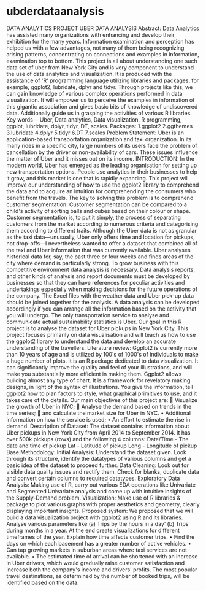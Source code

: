 # ubderdataanalysis
DATA ANALYTICS PROJECT
UBER DATA ANALYSIS
Abstract:
Data Analytics has assisted many organizations with enhancing and develop their
exhibition for the many years. Information examination and perception has
helped us with a few advantages, not many of them being recognizing arising
patterns, concentrating on connections and examples in information, examination
top to bottom. This project is all about understanding one such data set of uber
from New York City and is very component to understand the use of data
analytics and visualization. It is produced with the assistance of 'R' programming
language utilizing libraries and packages, for example, ggplot2, lubridate, dplyr
and tidyr. Through projects like this, we can gain knowledge of various complex
operations performed in data visualization. It will empower us to perceive the
examples in information of this gigantic association and gives basic bits of
knowledge of undiscovered data. Additionally guide us in grasping the activities
of various R libraries.
Key words— Uber, Data analytics, Data visualization, R programming, ggplot,
lubridate, dplyr, tidyr, DT, scales.
Packages:
1.ggplot2
2.ggthemes
3.lubridate
4.dplyr
5.tidyr
6.DT
7.scales
Problem Statement:
Uber is an application-based transportation organization and taxi
organization. In its many rides in a specific city, large numbers of its users face
the problem of cancellation by the driver or non-availability of cars.
These issues influence the matter of Uber and it misses out on its income.
INTRODUCTION:
In the modern world, Uber has emerged as the leading organisation for setting
up new transportation options. People use analytics in their businesses to help it
grow, and this market is one that is rapidly expanding. This project will improve
our understanding of how to use the ggplot2 library to comprehend the data and
to acquire an intuition for comprehending the consumers who benefit from the
travels.
The key to solving this problem is to comprehend customer segmentation.
Customer segmentation can be compared to a child's activity of sorting balls and
cubes based on their colour or shape. Customer segmentation is, to put it simply,
the process of separating customers from the market according to numerous
criteria and categorising them according to different traits. Although the Uber
data is not as granular as the taxi data—unusually, Uber only offers time and
location for pickups, not drop-offs—I nevertheless wanted to offer a dataset that
combined all of the taxi and Uber information that was currently available. Uber
analyses historical data for, say, the past three or four weeks and finds areas of
the city where demand is particularly strong.
To grow business with this competitive environment data analysis is necessary.
Data analysis reports, and other kinds of analysis and report documents must be
developed by businesses so that they can have references for peculiar activities
and undertakings especially when making decisions for the future operations of
the company. The Excel files with the weather data and Uber pick-up data should
be joined together for the analysis. A data analysis can be developed accordingly
if you can arrange all the information based on the activity that you will undergo.
The only transportation service to analyse and communicate actual sustainability
statistics is Uber. Our goal in this R project is to analyse the dataset for Uber
pickups in New York City. This project focuses primarily on data visualisation
and will teach us how to use the ggplot2 library to understand the data and
develop an accurate understanding of the travellers.
Literature review:
Ggplot2 is currently more than 10 years of age and is utilized by 100's of 1000's
of individuals to make a huge number of plots.
It is an R package dedicated to data visualization. It can significantly improve the
quality and feel of your illustrations, and will make you substantially more
efficient in making them. Ggplot2 allows building almost any type of chart. It is
a framework for revelatory making designs, in light of the syntax of illustrations.
You give the information, tell ggplot2 how to plan factors to style, what graphical
primitives to use, and it takes care of the details.
Our main objectives of this project are:
 Visualize the growth of Uber in NYC;
 Analyse the demand based on trends in the time series;
 and calculate the market size for Uber in NYC.
• Additional information on how the service is used;
• An effort to estimate the rise in demand.
Description of Dataset:
The dataset contains information about Uber pickups in New York City from
April 2014 to September 2014. It has over 500k pickups (rows) and the following
4 columns:
Date/Time - The date and time of pickup
Lat - Latitude of pickup
Long - Longitude of pickup Base
Methodology:
Initial Analysis: Understand the dataset given. Look through its structure,
identify the datatypes of various columns and get a basic idea of the dataset to
proceed further.
Data Cleaning: Look out for visible data quality issues and rectify them. Check
for blanks, duplicate data and convert certain columns to required datatypes.
Exploratory Data Analysis: Making use of R, carry out various EDA
operations like Univariate and Segmented Univariate analysis and come up with
intuitive insights of the Supply-Demand problem.
Visualization: Make use of R libraries & package to plot various graphs with
proper aesthetics and geometry, clearly displaying important insights.
Proposed system:
We proposed that we will build a data visualization project with ggplot2 using R
and its libraries. Analyse various parameters like
(a) Trips by the hours in a day’
(b) Trips during months in a year.
At the end create visualizations for different timeframes of the year. Explain how
time affects customer trips.
• Find the days on which each basement has a greater number of active vehicles.
• Can tap growing markets in suburban areas where taxi services are not available.
• The estimated time of arrival can be shortened with an increase in Uber drivers,
which would gradually raise customer satisfaction and increase both the
company's income and drivers' profits. The most popular travel destinations, as
determined by the number of booked trips, will be identified based on the data.
